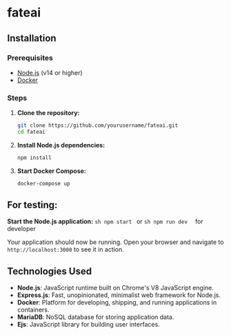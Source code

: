# fateai
## Installation

### Prerequisites
- [Node.js](https://nodejs.org/) (v14 or higher)
- [Docker](https://www.docker.com/)

### Steps

1. **Clone the repository:**
    ```sh
    git clone https://github.com/yourusername/fateai.git
    cd fateai
    ```

2. **Install Node.js dependencies:**
    ```sh
    npm install
    ```

3. **Start Docker Compose:**
    ```sh
    docker-compose up 
    ```
## For testing:
 **Start the Node.js application:**
    ```sh
    npm start
    ```
    or
    ```sh
    npm run dev 
    ```
    for developer

Your application should now be running. Open your browser and navigate to `http://localhost:3000` to see it in action.
## Technologies Used

- **Node.js**: JavaScript runtime built on Chrome's V8 JavaScript engine.
- **Express.js**: Fast, unopinionated, minimalist web framework for Node.js.
- **Docker**: Platform for developing, shipping, and running applications in containers.
- **MariaDB**: NoSQL database for storing application data.
- **Ejs**: JavaScript library for building user interfaces.
